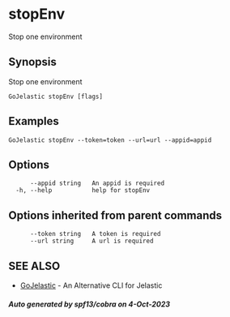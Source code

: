 #  stopEnv

Stop one environment

## Synopsis

Stop one environment

```
GoJelastic stopEnv [flags]
```

## Examples

```
GoJelastic stopEnv --token=token --url=url --appid=appid
```

## Options

```
      --appid string   An appid is required
  -h, --help           help for stopEnv
```

## Options inherited from parent commands

```
      --token string   A token is required
      --url string     A url is required
```

## SEE ALSO

* [GoJelastic](GoJelastic.md)	 - An Alternative CLI for Jelastic

##### Auto generated by spf13/cobra on 4-Oct-2023
